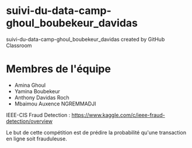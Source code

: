 # suivi-du-data-camp-ghoul_boubekeur_davidas
suivi-du-data-camp-ghoul_boubekeur_davidas created by GitHub Classroom

# Membres de l'équipe 

 - Amina Ghoul 
 - Yamina Boubekeur
 - Anthony Davidas Roch
 - Mbaimou Auxence NGREMMADJI

IEEE-CIS Fraud Detection : https://www.kaggle.com/c/ieee-fraud-detection/overview

Le but de cette compétition est de prédire la probabilité qu'une transaction en ligne soit frauduleuse.


